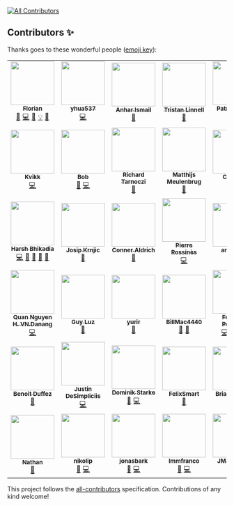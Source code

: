 <!-- ALL-CONTRIBUTORS-BADGE:START - Do not remove or modify this section -->
<a href="https://github.com/flutternetwork/WiFiFlutter/blob/master/CONTRIBUTORS.md#contributors-"><img src="https://img.shields.io/badge/all_contributors-50-orange.svg" alt="All Contributors" /></a>
<!-- ALL-CONTRIBUTORS-BADGE:END -->

## Contributors ✨

Thanks goes to these wonderful people ([emoji key](https://allcontributors.org/docs/en/emoji-key)):

<!-- ALL-CONTRIBUTORS-LIST:START - Do not remove or modify this section -->
<!-- prettier-ignore-start -->
<!-- markdownlint-disable -->
<table>
  <tr>
    <td align="center"><a href="https://www.alternadom.com/"><img src="https://avatars.githubusercontent.com/u/14965352?v=4?s=100" width="100px;" alt=""/><br /><sub><b>Florian</b></sub></a><br /><a href="#ideas-alternadom" title="Ideas, Planning, & Feedback">🤔</a> <a href="https://github.com/flutternetwork/WiFiFlutter/commits?author=alternadom" title="Code">💻</a> <a href="https://github.com/flutternetwork/WiFiFlutter/commits?author=alternadom" title="Documentation">📖</a> <a href="#example-alternadom" title="Examples">💡</a> <a href="https://github.com/flutternetwork/WiFiFlutter/pulls?q=is%3Apr+reviewed-by%3Aalternadom" title="Reviewed Pull Requests">👀</a></td>
    <td align="center"><a href="https://github.com/yhua537"><img src="https://avatars.githubusercontent.com/u/21363409?v=4?s=100" width="100px;" alt=""/><br /><sub><b>yhua537</b></sub></a><br /><a href="https://github.com/flutternetwork/WiFiFlutter/commits?author=yhua537" title="Code">💻</a></td>
    <td align="center"><a href="https://github.com/anharismail"><img src="https://avatars.githubusercontent.com/u/37614260?v=4?s=100" width="100px;" alt=""/><br /><sub><b>Anhar Ismail</b></sub></a><br /><a href="https://dribbble.com/shots/10203130-WiFi-Flutter-Logo-Design" title="Design">🎨</a></td>
    <td align="center"><a href="https://github.com/tristan2468"><img src="https://avatars.githubusercontent.com/u/776717?v=4?s=100" width="100px;" alt=""/><br /><sub><b>Tristan Linnell</b></sub></a><br /><a href="https://github.com/flutternetwork/WiFiFlutter/issues?q=author%3Atristan2468" title="Bug reports">🐛</a></td>
    <td align="center"><a href="https://pboos.ch/"><img src="https://avatars.githubusercontent.com/u/398400?v=4?s=100" width="100px;" alt=""/><br /><sub><b>Patrick Boos</b></sub></a><br /><a href="https://github.com/flutternetwork/WiFiFlutter/commits?author=pboos" title="Code">💻</a> <a href="#example-pboos" title="Examples">💡</a></td>
    <td align="center"><a href="https://www.sfaye.com/"><img src="https://avatars.githubusercontent.com/u/14291522?v=4?s=100" width="100px;" alt=""/><br /><sub><b>Sébastien Faye</b></sub></a><br /><a href="https://github.com/flutternetwork/WiFiFlutter/commits?author=sfaye" title="Code">💻</a></td>
    <td align="center"><a href="https://ottomatic.io/"><img src="https://avatars.githubusercontent.com/u/814785?v=4?s=100" width="100px;" alt=""/><br /><sub><b>Ben Hagen</b></sub></a><br /><a href="https://github.com/flutternetwork/WiFiFlutter/issues?q=author%3Acbenhagen" title="Bug reports">🐛</a> <a href="https://github.com/flutternetwork/WiFiFlutter/commits?author=cbenhagen" title="Code">💻</a></td>
    <td align="center"><a href="https://github.com/minhvn"><img src="https://avatars.githubusercontent.com/u/187747?v=4?s=100" width="100px;" alt=""/><br /><sub><b>Võ Ngọc Minh</b></sub></a><br /><a href="https://github.com/flutternetwork/WiFiFlutter/issues?q=author%3Aminhvn" title="Bug reports">🐛</a></td>
    <td align="center"><a href="https://cesarsanz.dev/"><img src="https://avatars.githubusercontent.com/u/9842735?v=4?s=100" width="100px;" alt=""/><br /><sub><b>Cesar Sanz</b></sub></a><br /><a href="https://github.com/flutternetwork/WiFiFlutter/issues?q=author%3Acsanz91" title="Bug reports">🐛</a> <a href="https://github.com/flutternetwork/WiFiFlutter/pulls?q=is%3Apr+author%3Acsanz91" title="Code">💻</a></td>
  </tr>
  <tr>
    <td align="center"><a href="https://github.com/TheKvikk"><img src="https://avatars.githubusercontent.com/u/4430316?v=4?s=100" width="100px;" alt=""/><br /><sub><b>Kvikk</b></sub></a><br /><a href="https://github.com/flutternetwork/WiFiFlutter/pulls?q=is%3Apr+author%3ATheKvikk" title="Code">💻</a></td>
    <td align="center"><a href="https://github.com/Bmooij"><img src="https://avatars.githubusercontent.com/u/9463244?v=4?s=100" width="100px;" alt=""/><br /><sub><b>Bob</b></sub></a><br /><a href="https://github.com/flutternetwork/WiFiFlutter/issues?q=author%3ABmooij" title="Bug reports">🐛</a> <a href="https://github.com/flutternetwork/WiFiFlutter/pulls?q=is%3Apr+author%3ABmooij" title="Code">💻</a></td>
    <td align="center"><a href="https://github.com/R1cs1KING"><img src="https://avatars.githubusercontent.com/u/22369588?v=4?s=100" width="100px;" alt=""/><br /><sub><b>Richard Tarnoczi</b></sub></a><br /><a href="https://github.com/flutternetwork/WiFiFlutter/issues?q=author%3AR1cs1KING" title="Bug reports">🐛</a></td>
    <td align="center"><a href="https://github.com/mrm"><img src="https://avatars.githubusercontent.com/u/141798?v=4?s=100" width="100px;" alt=""/><br /><sub><b>Matthijs Meulenbrug</b></sub></a><br /><a href="https://github.com/flutternetwork/WiFiFlutter/issues?q=author%3Amrm" title="Bug reports">🐛</a></td>
    <td align="center"><a href="https://www.crifan.com/"><img src="https://avatars.githubusercontent.com/u/2750682?v=4?s=100" width="100px;" alt=""/><br /><sub><b>Crifan Li</b></sub></a><br /><a href="https://github.com/flutternetwork/WiFiFlutter/issues?q=author%3Acrifan" title="Bug reports">🐛</a> <a href="https://github.com/flutternetwork/WiFiFlutter/pulls?q=is%3Apr+author%3Acrifan" title="Code">💻</a></td>
    <td align="center"><a href="https://github.com/julienrbrt"><img src="https://avatars.githubusercontent.com/u/29894366?v=4?s=100" width="100px;" alt=""/><br /><sub><b>Julien Robert</b></sub></a><br /><a href="https://github.com/flutternetwork/WiFiFlutter/commits?author=julienrbrt" title="Code">💻</a> <a href="#example-julienrbrt" title="Examples">💡</a> <a href="https://github.com/flutternetwork/WiFiFlutter/commits?author=julienrbrt" title="Documentation">📖</a></td>
    <td align="center"><a href="https://github.com/Njuelle"><img src="https://avatars.githubusercontent.com/u/3192870?v=4?s=100" width="100px;" alt=""/><br /><sub><b>Nicolas Juelle</b></sub></a><br /><a href="https://github.com/flutternetwork/WiFiFlutter/issues?q=author%3ANjuelle" title="Bug reports">🐛</a> <a href="https://github.com/flutternetwork/WiFiFlutter/commits?author=Njuelle" title="Code">💻</a> <a href="https://github.com/flutternetwork/WiFiFlutter/commits?author=Njuelle" title="Documentation">📖</a></td>
    <td align="center"><a href="https://github.com/Niek"><img src="https://avatars.githubusercontent.com/u/213140?v=4?s=100" width="100px;" alt=""/><br /><sub><b>Niek van der Maas</b></sub></a><br /><a href="https://github.com/flutternetwork/WiFiFlutter/issues?q=author%3ANiek" title="Bug reports">🐛</a> <a href="https://github.com/flutternetwork/WiFiFlutter/pulls?q=is%3Apr+reviewed-by%3ANiek" title="Reviewed Pull Requests">👀</a> <a href="https://github.com/flutternetwork/WiFiFlutter/commits?author=Niek" title="Code">💻</a></td>
    <td align="center"><a href="https://github.com/Nico04"><img src="https://avatars.githubusercontent.com/u/34476051?v=4?s=100" width="100px;" alt=""/><br /><sub><b>Nicolas B</b></sub></a><br /><a href="https://github.com/flutternetwork/WiFiFlutter/issues?q=author%3ANico04" title="Bug reports">🐛</a></td>
  </tr>
  <tr>
    <td align="center"><a href="https://bhikadia.com/"><img src="https://avatars.githubusercontent.com/u/4963236?v=4?s=100" width="100px;" alt=""/><br /><sub><b>Harsh Bhikadia</b></sub></a><br /><a href="https://github.com/flutternetwork/WiFiFlutter/commits?author=daadu" title="Code">💻</a> <a href="https://github.com/flutternetwork/WiFiFlutter/pulls?q=is%3Apr+reviewed-by%3Adaadu" title="Reviewed Pull Requests">👀</a> <a href="#maintenance-daadu" title="Maintenance">🚧</a> <a href="https://github.com/flutternetwork/WiFiFlutter/commits?author=daadu" title="Documentation">📖</a> <a href="#ideas-daadu" title="Ideas, Planning, & Feedback">🤔</a></td>
    <td align="center"><a href="https://github.com/itsJoKr"><img src="https://avatars.githubusercontent.com/u/11093480?v=4?s=100" width="100px;" alt=""/><br /><sub><b>Josip Krnjic</b></sub></a><br /><a href="https://github.com/flutternetwork/WiFiFlutter/issues?q=author%3AitsJoKr" title="Bug reports">🐛</a></td>
    <td align="center"><a href="https://github.com/ConProgramming"><img src="https://avatars.githubusercontent.com/u/20548516?v=4?s=100" width="100px;" alt=""/><br /><sub><b>Conner Aldrich</b></sub></a><br /><a href="https://github.com/flutternetwork/WiFiFlutter/issues?q=author%3AConProgramming" title="Bug reports">🐛</a></td>
    <td align="center"><a href="https://github.com/RossinesP"><img src="https://avatars.githubusercontent.com/u/6748573?v=4?s=100" width="100px;" alt=""/><br /><sub><b>Pierre Rossinès</b></sub></a><br /><a href="https://github.com/flutternetwork/WiFiFlutter/pulls?q=is%3Apr+author%3ARossinesP" title="Code">💻</a></td>
    <td align="center"><a href="https://github.com/andzejsw"><img src="https://avatars.githubusercontent.com/u/7814734?v=4?s=100" width="100px;" alt=""/><br /><sub><b>andzejsw</b></sub></a><br /><a href="https://github.com/flutternetwork/WiFiFlutter/issues?q=author%3Aandzejsw" title="Bug reports">🐛</a></td>
    <td align="center"><a href="https://github.com/sanjay4one"><img src="https://avatars.githubusercontent.com/u/6861594?v=4?s=100" width="100px;" alt=""/><br /><sub><b>Sanjay Sah</b></sub></a><br /><a href="https://github.com/flutternetwork/WiFiFlutter/issues?q=author%3Asanjay4one" title="Bug reports">🐛</a></td>
    <td align="center"><a href="https://qiita.com/Dreamwalker"><img src="https://avatars.githubusercontent.com/u/19484515?v=4?s=100" width="100px;" alt=""/><br /><sub><b>Dreamwalker</b></sub></a><br /><a href="https://github.com/flutternetwork/WiFiFlutter/issues?q=author%3AJAICHANGPARK" title="Bug reports">🐛</a></td>
    <td align="center"><a href="https://github.com/krishnaaro"><img src="https://avatars.githubusercontent.com/u/37663346?v=4?s=100" width="100px;" alt=""/><br /><sub><b>Kriss_Frost</b></sub></a><br /><a href="https://github.com/flutternetwork/WiFiFlutter/issues?q=author%3Akrishnaaro" title="Bug reports">🐛</a></td>
    <td align="center"><a href="https://asiantech.vn/"><img src="https://avatars.githubusercontent.com/u/14215709?v=4?s=100" width="100px;" alt=""/><br /><sub><b>Binh Do D.</b></sub></a><br /><a href="https://github.com/flutternetwork/WiFiFlutter/issues?q=author%3Amvn-binhdo-dn" title="Bug reports">🐛</a></td>
  </tr>
  <tr>
    <td align="center"><a href="https://github.com/mvn-quannguyen2-dn"><img src="https://avatars.githubusercontent.com/u/40161877?v=4?s=100" width="100px;" alt=""/><br /><sub><b>Quan Nguyen H. VN.Danang</b></sub></a><br /><a href="https://github.com/flutternetwork/WiFiFlutter/commits?author=mvn-quannguyen2-dn" title="Code">💻</a></td>
    <td align="center"><a href="https://github.com/guyluz11"><img src="https://avatars.githubusercontent.com/u/9304740?v=4?s=100" width="100px;" alt=""/><br /><sub><b>Guy Luz</b></sub></a><br /><a href="https://github.com/flutternetwork/WiFiFlutter/issues?q=author%3Aguyluz11" title="Bug reports">🐛</a></td>
    <td align="center"><a href="https://github.com/yurir"><img src="https://avatars.githubusercontent.com/u/695168?v=4?s=100" width="100px;" alt=""/><br /><sub><b>yurir</b></sub></a><br /><a href="https://github.com/flutternetwork/WiFiFlutter/issues?q=author%3Ayurir" title="Bug reports">🐛</a></td>
    <td align="center"><a href="https://github.com/BillMac4440"><img src="https://avatars.githubusercontent.com/u/77397887?v=4?s=100" width="100px;" alt=""/><br /><sub><b>BillMac4440</b></sub></a><br /><a href="https://github.com/flutternetwork/WiFiFlutter/issues?q=author%3ABillMac4440" title="Bug reports">🐛</a> <a href="https://github.com/flutternetwork/WiFiFlutter/pulls?q=is%3Apr+reviewed-by%3ABillMac4440" title="Reviewed Pull Requests">👀</a></td>
    <td align="center"><a href="https://www.evolware.org/"><img src="https://avatars.githubusercontent.com/u/19709142?v=4?s=100" width="100px;" alt=""/><br /><sub><b>Federico Pellegrin</b></sub></a><br /><a href="https://github.com/flutternetwork/WiFiFlutter/commits?author=fedepell" title="Code">💻</a> <a href="https://github.com/flutternetwork/WiFiFlutter/pulls?q=is%3Apr+reviewed-by%3Afedepell" title="Reviewed Pull Requests">👀</a> <a href="https://github.com/flutternetwork/WiFiFlutter/issues?q=author%3Afedepell" title="Bug reports">🐛</a> <a href="https://github.com/flutternetwork/WiFiFlutter/commits?author=fedepell" title="Documentation">📖</a></td>
    <td align="center"><a href="https://github.com/diegotori"><img src="https://avatars.githubusercontent.com/u/1844568?v=4?s=100" width="100px;" alt=""/><br /><sub><b>Diego Tori</b></sub></a><br /><a href="https://github.com/flutternetwork/WiFiFlutter/pulls?q=is%3Apr+reviewed-by%3Adiegotori" title="Reviewed Pull Requests">👀</a></td>
    <td align="center"><a href="https://github.com/IskanderA1"><img src="https://avatars.githubusercontent.com/u/54811073?v=4?s=100" width="100px;" alt=""/><br /><sub><b>IskanderA1</b></sub></a><br /><a href="https://github.com/flutternetwork/WiFiFlutter/search?q=IskanderA1&type=commits" title="Code">💻</a></td>
    <td align="center"><a href="https://github.com/EgHubs"><img src="https://avatars.githubusercontent.com/u/73994357?v=4?s=100" width="100px;" alt=""/><br /><sub><b>EgHubs</b></sub></a><br /><a href="https://github.com/flutternetwork/WiFiFlutter/issues?q=author%3AEgHubs" title="Bug reports">🐛</a></td>
    <td align="center"><a href="https://mavyfaby.ml/"><img src="https://avatars.githubusercontent.com/u/51808724?v=4?s=100" width="100px;" alt=""/><br /><sub><b>Maverick G. Fabroa</b></sub></a><br /><a href="https://github.com/flutternetwork/WiFiFlutter/commits?author=mavyfaby" title="Code">💻</a> <a href="#example-mavyfaby" title="Examples">💡</a> <a href="https://github.com/flutternetwork/WiFiFlutter/commits?author=mavyfaby" title="Documentation">📖</a> <a href="https://github.com/flutternetwork/WiFiFlutter/pulls?q=is%3Apr+reviewed-by%3Amavyfaby" title="Reviewed Pull Requests">👀</a></td>
  </tr>
  <tr>
    <td align="center"><a href="https://github.com/BenoitDuffez"><img src="https://avatars.githubusercontent.com/u/802209?v=4?s=100" width="100px;" alt=""/><br /><sub><b>Benoit Duffez</b></sub></a><br /><a href="https://github.com/flutternetwork/WiFiFlutter/issues?q=author%3ABenoitDuffez" title="Bug reports">🐛</a></td>
    <td align="center"><a href="https://jscd.pw/"><img src="https://avatars.githubusercontent.com/u/30761811?v=4?s=100" width="100px;" alt=""/><br /><sub><b>Justin DeSimpliciis</b></sub></a><br /><a href="https://github.com/flutternetwork/WiFiFlutter/commits?author=jscd" title="Code">💻</a></td>
    <td align="center"><a href="https://github.com/DominikStarke"><img src="https://avatars.githubusercontent.com/u/5812061?v=4?s=100" width="100px;" alt=""/><br /><sub><b>Dominik Starke</b></sub></a><br /><a href="https://github.com/flutternetwork/WiFiFlutter/issues?q=author%3ADominikStarke" title="Bug reports">🐛</a> <a href="https://github.com/flutternetwork/WiFiFlutter/commits?author=DominikStarke" title="Code">💻</a></td>
    <td align="center"><a href="https://github.com/felixsmart"><img src="https://avatars.githubusercontent.com/u/48223844?v=4?s=100" width="100px;" alt=""/><br /><sub><b>FelixSmart</b></sub></a><br /><a href="https://github.com/flutternetwork/WiFiFlutter/issues?q=author%3Afelixsmart" title="Bug reports">🐛</a></td>
    <td align="center"><a href="https://github.com/briansemrau"><img src="https://avatars.githubusercontent.com/u/6376721?v=4?s=100" width="100px;" alt=""/><br /><sub><b>Brian Semrau</b></sub></a><br /><a href="https://github.com/flutternetwork/WiFiFlutter/issues?q=author%3Abriansemrau" title="Bug reports">🐛</a></td>
    <td align="center"><a href="https://github.com/Hallot"><img src="https://avatars.githubusercontent.com/u/3803503?v=4?s=100" width="100px;" alt=""/><br /><sub><b>Hallot</b></sub></a><br /><a href="https://github.com/flutternetwork/WiFiFlutter/issues?q=author%3AHallot" title="Bug reports">🐛</a> <a href="https://github.com/flutternetwork/WiFiFlutter/commits?author=Hallot" title="Code">💻</a> <a href="https://github.com/flutternetwork/WiFiFlutter/pulls?q=is%3Apr+reviewed-by%3AHallot" title="Reviewed Pull Requests">👀</a></td>
    <td align="center"><a href="https://github.com/pedrojalbuquerque"><img src="https://avatars.githubusercontent.com/u/65260772?v=4?s=100" width="100px;" alt=""/><br /><sub><b>Pedro Albuquerque</b></sub></a><br /><a href="https://github.com/flutternetwork/WiFiFlutter/issues?q=author%3Apedrojalbuquerque" title="Bug reports">🐛</a></td>
    <td align="center"><a href="https://github.com/starsoft4u"><img src="https://avatars.githubusercontent.com/u/64193300?v=4?s=100" width="100px;" alt=""/><br /><sub><b>Starsoft4u</b></sub></a><br /><a href="https://github.com/flutternetwork/WiFiFlutter/issues?q=author%3Astarsoft4u" title="Bug reports">🐛</a></td>
    <td align="center"><a href="https://github.com/troyredder"><img src="https://avatars.githubusercontent.com/u/30933678?v=4?s=100" width="100px;" alt=""/><br /><sub><b>troyredder</b></sub></a><br /><a href="https://github.com/flutternetwork/WiFiFlutter/issues?q=author%3Atroyredder" title="Bug reports">🐛</a></td>
  </tr>
  <tr>
    <td align="center"><a href="https://github.com/nathan2day"><img src="https://avatars.githubusercontent.com/u/17063283?v=4?s=100" width="100px;" alt=""/><br /><sub><b>Nathan</b></sub></a><br /><a href="https://github.com/flutternetwork/WiFiFlutter/issues?q=author%3Anathan2day" title="Bug reports">🐛</a></td>
    <td align="center"><a href="https://github.com/nikolip"><img src="https://avatars.githubusercontent.com/u/44801617?v=4?s=100" width="100px;" alt=""/><br /><sub><b>nikolip</b></sub></a><br /><a href="https://github.com/flutternetwork/WiFiFlutter/issues?q=author%3Anikolip" title="Bug reports">🐛</a> <a href="https://github.com/flutternetwork/WiFiFlutter/commits?author=nikolip" title="Code">💻</a></td>
    <td align="center"><a href="http://jonasbark.de/"><img src="https://avatars.githubusercontent.com/u/1151304?v=4?s=100" width="100px;" alt=""/><br /><sub><b>jonasbark</b></sub></a><br /><a href="https://github.com/flutternetwork/WiFiFlutter/issues?q=author%3Ajonasbark" title="Bug reports">🐛</a> <a href="https://github.com/flutternetwork/WiFiFlutter/commits?author=jonasbark" title="Code">💻</a></td>
    <td align="center"><a href="https://github.com/lmmfranco"><img src="https://avatars.githubusercontent.com/u/5719409?v=4?s=100" width="100px;" alt=""/><br /><sub><b>lmmfranco</b></sub></a><br /><a href="https://github.com/flutternetwork/WiFiFlutter/issues?q=author%3Almmfranco" title="Bug reports">🐛</a> <a href="https://github.com/flutternetwork/WiFiFlutter/commits?author=lmmfranco" title="Code">💻</a></td>
    <td align="center"><a href="https://github.com/PoloLacoste"><img src="https://avatars.githubusercontent.com/u/18294375?v=4?s=100" width="100px;" alt=""/><br /><sub><b>JM REMEUR</b></sub></a><br /><a href="https://github.com/flutternetwork/WiFiFlutter/commits?author=PoloLacoste" title="Code">💻</a> <a href="https://github.com/flutternetwork/WiFiFlutter/commits?author=PoloLacoste" title="Documentation">📖</a></td>
  </tr>
</table>

<!-- markdownlint-restore -->
<!-- prettier-ignore-end -->

<!-- ALL-CONTRIBUTORS-LIST:END -->

This project follows the [all-contributors](https://github.com/all-contributors/all-contributors) specification. Contributions of any kind welcome!
